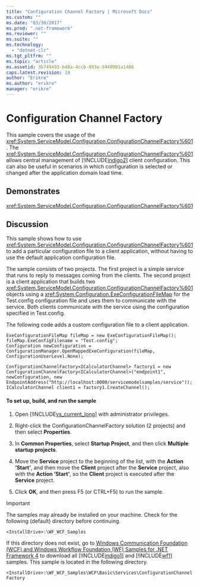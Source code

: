 ```yaml
---
title: "Configuration Channel Factory | Microsoft Docs"
ms.custom: ""
ms.date: "03/30/2017"
ms.prod: ".net-framework"
ms.reviewer: ""
ms.suite: ""
ms.technology: 
  - "dotnet-clr"
ms.tgt_pltfrm: ""
ms.topic: "article"
ms.assetid: 3b749493-bd8a-4ccb-893e-5948901a1486
caps.latest.revision: 10
author: "Erikre"
ms.author: "erikre"
manager: "erikre"
---
```

# Configuration Channel Factory
This sample covers the usage of the <xref:System.ServiceModel.Configuration.ConfigurationChannelFactory%601>. The <xref:System.ServiceModel.Configuration.ConfigurationChannelFactory%601> allows central management of [!INCLUDE[indigo2](../../../../includes/indigo2-md.md)] client configuration. This can also be useful in scenarios in which configuration is selected or changed after the application domain load time.  
  
## Demonstrates  
 <xref:System.ServiceModel.Configuration.ConfigurationChannelFactory%601>  
  
## Discussion  
 This sample shows how to use <xref:System.ServiceModel.Configuration.ConfigurationChannelFactory%601> to add a particular configuration file to a client application, without having to use the default application configuration file.  
  
 The sample consists of two projects. The first project is a simple service that runs to reply to messages coming from the clients. The second project is a client application that builds two <xref:System.ServiceModel.Configuration.ConfigurationChannelFactory%601> objects using a <xref:System.Configuration.ExeConfigurationFileMap> for the Test.config configuration file and uses them to communicate with the service. Both clients communicate with the service using the configuration specified in Test.config.  
  
 The following code adds a custom configuration file to a client application.  
  
```  
ExeConfigurationFileMap fileMap = new ExeConfigurationFileMap();  
fileMap.ExeConfigFilename = "Test.config";  
Configuration newConfiguration = ConfigurationManager.OpenMappedExeConfiguration(fileMap, ConfigurationUserLevel.None);  
  
ConfigurationChannelFactory<ICalculatorChannel> factory1 = new ConfigurationChannelFactory<ICalculatorChannel>("endpoint1", newConfiguration, new EndpointAddress("http://localhost:8000/servicemodelsamples/service"));  
ICalculatorChannel client1 = factory1.CreateChannel();  
```  
  
#### To set up, build, and run the sample  
  
1.  Open [!INCLUDE[vs_current_long](../../../../includes/vs-current-long-md.md)] with administrator privileges.  
  
2.  Right-click the ConfigurationChannelFactory solution (2 projects) and then select **Properties**.  
  
3.  In **Common Properties**, select **Startup Project**, and then click **Multiple startup projects**.  
  
4.  Move the **Service** project to the beginning of the list, with the **Action ‘Start’**, and then move the **Client** project after the **Service** project, also with the **Action ‘Start’**, so the **Client** project is executed after the **Service** project.  
  
5.  Click **OK**, and then press F5 (or CTRL+F5) to run the sample.  
  
> [!IMPORTANT]
>  The samples may already be installed on your machine. Check for the following (default) directory before continuing.  
>   
>  `<InstallDrive>:\WF_WCF_Samples`  
>   
>  If this directory does not exist, go to [Windows Communication Foundation (WCF) and Windows Workflow Foundation (WF) Samples for .NET Framework 4](http://go.microsoft.com/fwlink/?LinkId=150780) to download all [!INCLUDE[indigo1](../../../../includes/indigo1-md.md)] and [!INCLUDE[wf1](../../../../includes/wf1-md.md)] samples. This sample is located in the following directory.  
>   
>  `<InstallDrive>:\WF_WCF_Samples\WCF\Basic\Services\ConfigurationChannelFactory`
